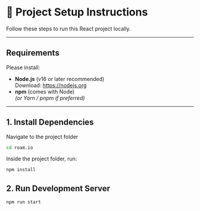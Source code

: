 # 🚀 Project Setup Instructions

Follow these steps to run this React project locally.

---

## Requirements

Please install:

- **Node.js** (v16 or later recommended)  
  Download: https://nodejs.org
- **npm** (comes with Node)  
  *(or Yarn / pnpm if preferred)*

---
## 1. Install Dependencies
Navigate to the project folder
```bash
cd roam.io
```

Inside the project folder, run:

```bash
npm install
```

## 2.  Run Development Server

```bash
npm run start
```
